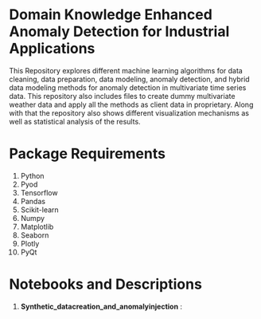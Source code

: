 # Domain Knowledge Enhanced Anomaly Detection for Industrial Applications

This Repository explores different machine learning algorithms for data cleaning, data preparation, data modeling, anomaly detection, and hybrid data modeling methods for anomaly detection in multivariate time series data.
This repository also includes files to create dummy multivariate weather data and apply all the methods as client data in proprietary.
Along with that the repository also shows different visualization mechanisms as well as statistical analysis of the results. 

# Package Requirements
 1. Python
 2. Pyod
 3. Tensorflow
 4. Pandas
 5. Scikit-learn
 6. Numpy
 7. Matplotlib
 8. Seaborn
 9. Plotly
 10. PyQt

# Notebooks and Descriptions
1. **Synthetic_datacreation_and_anomalyinjection**  : 
